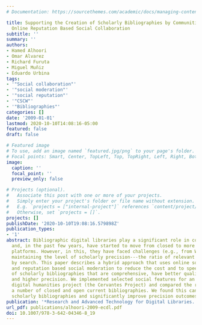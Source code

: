 ```yaml
---
# Documentation: https://sourcethemes.com/academic/docs/managing-content/

title: Supporting the Creation of Scholarly Bibliographies by Communities through
  Online Reputation Based Social Collaboration
subtitle: ''
summary: ''
authors:
- Hamed Alhoori
- Omar Alvarez
- Richard Furuta
- Miguel Muñiz
- Eduardo Urbina
tags:
- '"Social collaboration"'
- '"social moderation"'
- '"social reputation"'
- '"CSCW"'
- '"Bibliographies"'
categories: []
date: '2009-01-01'
lastmod: 2020-10-10T14:08:16-05:00
featured: false
draft: false

# Featured image
# To use, add an image named `featured.jpg/png` to your page's folder.
# Focal points: Smart, Center, TopLeft, Top, TopRight, Left, Right, BottomLeft, Bottom, BottomRight.
image:
  caption: ''
  focal_point: ''
  preview_only: false

# Projects (optional).
#   Associate this post with one or more of your projects.
#   Simply enter your project's folder or file name without extension.
#   E.g. `projects = ["internal-project"]` references `content/project/deep-learning/index.md`.
#   Otherwise, set `projects = []`.
projects: []
publishDate: '2020-10-10T19:08:16.579898Z'
publication_types:
- '1'
abstract: Bibliographic digital libraries play a significant role in conducting research
  and, in the past few years, have started to move from closed to more open social
  platforms. However, in this, they have faced challenges (e.g., from Web spam) in
  maintaining the level of scholarly precision---the ratio of relevant citations retrieved
  by search. This paper describes a hybrid approach that uses online social collaboration
  and reputation based social moderation to reduce the cost and to speed up the construction
  of scholarly bibliographies that are comprehensive, have better quality citations
  and higher precision. We implemented selected social features for an established
  digital humanities project (the Cervantes Project) and compared the results with
  a number of closed and open current bibliographies. We found this can help in building
  scholarly bibliographies and significantly improve precision outcomes.
publication: '*Research and Advanced Technology for Digital Libraries. ECDL 2009*'
url_pdf: publications/alhoori-2009-ecdl.pdf
doi: 10.1007/978-3-642-04346-8_19
---
```

